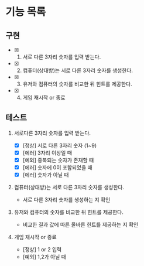 # 기능 목록

## 구현

- [x] 1. 서로 다른 3자리 숫자를 입력 받는다.
- [x] 2. 컴퓨터(상대방)는 서로 다른 3자리 숫자를 생성한다.
- [x] 3. 유저와 컴퓨터의 숫자를 비교한 뒤 힌트를 제공한다.
- [x] 4. 게임 재시작 or 종료

## 테스트

1. 서로다른 3자리 숫자를 입력 받는다.

   - [x] [정상] 서로 다른 3자리 숫자 (1~9)
   - [x] [에러] 3자리 이상일 때
   - [x] [예외] 중복되는 숫자가 존재할 때
   - [x] [에러] 숫자에 0이 포함되었을 때
   - [x] [에러] 숫자가 아닐 때

2. 컴퓨터(상대방)는 서로 다른 3자리 숫자를 생성한다.

   - 서로 다른 3자리 숫자를 생성하는 지 확인

3. 유저와 컴퓨터의 숫자를 비교한 뒤 힌트를 제공한다.

   - 비교한 결과 값에 따른 올바른 힌트를 제공하는 지 확인

4. 게임 재시작 or 종료
   - [정상] 1 or 2 입력
   - [예외] 1,2가 아닐 때
